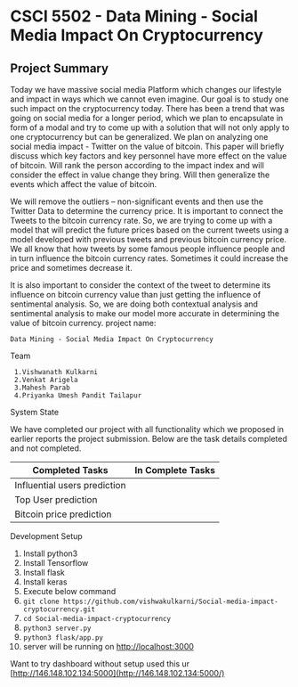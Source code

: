 # CSCI 5502 - Data Mining - Social Media Impact On Cryptocurrency 
  

## Project Summary

Today we have massive social media Platform which changes our lifestyle and impact in ways which we cannot even imagine. Our goal is to study one such impact on the cryptocurrency today. There has been a trend that was going on social media for a longer period, which we plan to encapsulate in form of a modal and try to come up with a solution that will not only apply to one cryptocurrency but can be generalized. We plan on analyzing one social media impact - Twitter on the value of bitcoin. This paper will briefly discuss which key factors and key personnel have more effect on the value of bitcoin. Will rank the person according to the impact index and will consider the effect in value change they bring. Will then generalize the events which affect the value of bitcoin.

We will remove the outliers – non-significant events and then use the Twitter Data to determine the currency price. It is important to connect the Tweets to the bitcoin currency rate. So, we are trying to come up with a model that will predict the future prices based on the current tweets using a model developed with previous tweets and previous bitcoin currency price. We all know that how tweets by some famous people influence people and in turn influence the bitcoin currency rates. Sometimes it could increase the price and sometimes decrease it.

It is also important to consider the context of the tweet to determine its influence on bitcoin currency value than just getting the influence of sentimental analysis. So, we are doing both contextual analysis and sentimental analysis to make our model more accurate in determining the value of bitcoin currency.
project name:

    Data Mining - Social Media Impact On Cryptocurrency

Team

     1.Vishwanath Kulkarni
     2.Venkat Arigela
     3.Mahesh Parab
     4.Priyanka Umesh Pandit Tailapur

System State

We have completed our project with all functionality which we proposed in earlier reports the project submission. Below are the task details completed and not completed.

  
|Completed Tasks  | In Complete Tasks |
|--|--|
| Influential users prediction||
| Top User prediction||
|Bitcoin price prediction ||



Development Setup

 1. Install python3
 2. Install Tensorflow
 3. Install flask
 4. Install keras
 5. Execute below command 
 6. `git clone https://github.com/vishwakulkarni/Social-media-impact-cryptocurrency.git`
 7. `cd Social-media-impact-cryptocurrency`
 8. `python3 server.py`
 9. `python3 flask/app.py`
 10. server will be running on [http://localhost:3000](http://localhost:3000/)

Want to try dashboard without setup used this ur [http://146.148.102.134:5000](http://146.148.102.134:5000/)

 
